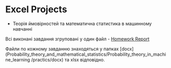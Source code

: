 # Excel Projects

- Теорія ймовiрностей та математична статистика в машинному навчанні

Всі виконані завдання згруповані у один файл -  [Homework Report](Probability_theory_and_mathematical_statistics/Probability_theory_in_machine_learning/practics/Report_Poroskun_PM-81.pdf)

Файли по кожному завданню знаходяться у папках [docx](Probability_theory_and_mathematical_statistics/Probability_theory_in_machine_learning
/practics/docx) та xlsx відповідно.
